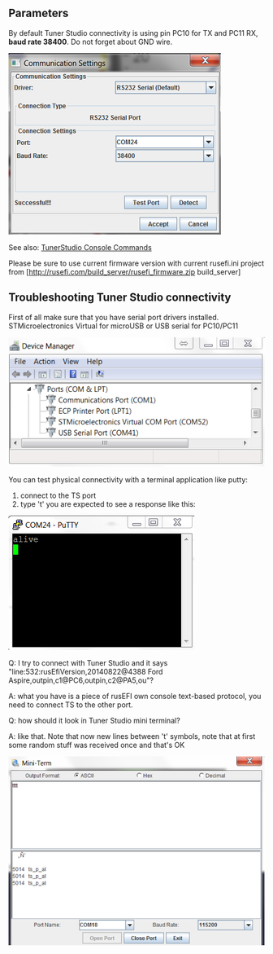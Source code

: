 ## Parameters

By default Tuner Studio connectivity is using pin PC10 for TX and PC11 RX, **baud rate 38400**. Do not forget about GND wire.

![Communication Settings](Images/communication_settings.png)

See also: [TunerStudio Console Commands](Dev-Console-Commands#tuner-studio)

Please be sure to use current firmware version with current rusefi.ini project from [http://rusefi.com/build_server/rusefi_firmware.zip build_server]

## Troubleshooting Tuner Studio connectivity

First of all make sure that you have serial port drivers installed. STMicroelectronics Virtual for microUSB or USB serial for PC10/PC11

![Device Manager Ports](Images/device_manager_ports.png)

You can test physical connectivity with a terminal application like putty:
1. connect to the TS port
2. type 't'
you are expected to see a response like this:

![Expected Response](Images/response.png)

Q: I try to connect with Tuner Studio and it says "line:532:rusEfiVersion,20140822@4388 Ford
Aspire,outpin,c1@PC6,outpin,c2@PA5,ou"?

A: what you have is a piece of rusEFI own console text-based protocol, you need to connect TS to the other port.

Q: how should it look in Tuner Studio mini terminal?

A: like that. Note that now new lines between 't' symbols, note that at first some random stuff was received once and that's OK

![TunerStudio Mini Terminal](Images/ts_mini_terminal.png)
